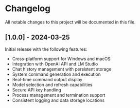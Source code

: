 # Changelog

All notable changes to this project will be documented in this file.

## [1.0.0] - 2024-03-25

Initial release with the following features:

- Cross-platform support for Windows and macOS
- Integration with OpenAI API and LM Studio
- Chat history management with persistent storage
- System command generation and execution
- Real-time command output display
- Model selection and refresh capabilities
- Secure API key handling
- Process management and termination support
- Consistent logging and data storage locations 